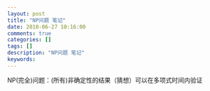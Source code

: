 ```yaml
---
layout: post
title: "NP问题 笔记"
date: 2010-06-27 10:16:00 
comments: true
categories: []
tags: []
description: "NP问题 笔记"
keywords: 
---
```



 
  NP(完全)问题：(所有)非确定性的结果（猜想）可以在多项式时间内验证
 


